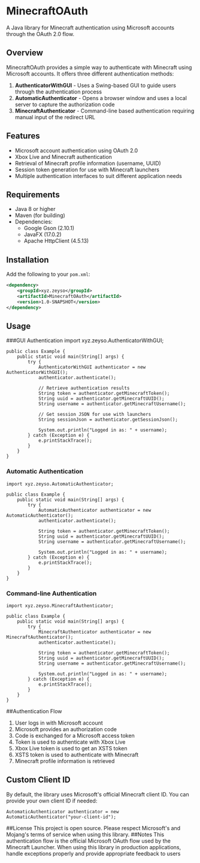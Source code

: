 # MinecraftOAuth

A Java library for Minecraft authentication using Microsoft accounts through the OAuth 2.0 flow.

## Overview

MinecraftOAuth provides a simple way to authenticate with Minecraft using Microsoft accounts. It offers three different authentication methods:

1. **AuthenticatorWithGUI** - Uses a Swing-based GUI to guide users through the authentication process
2. **AutomaticAuthenticator** - Opens a browser window and uses a local server to capture the authorization code
3. **MinecraftAuthenticator** - Command-line based authentication requiring manual input of the redirect URL

## Features

- Microsoft account authentication using OAuth 2.0
- Xbox Live and Minecraft authentication
- Retrieval of Minecraft profile information (username, UUID)
- Session token generation for use with Minecraft launchers
- Multiple authentication interfaces to suit different application needs

## Requirements

- Java 8 or higher
- Maven (for building)
- Dependencies:
  - Google Gson (2.10.1)
  - JavaFX (17.0.2)
  - Apache HttpClient (4.5.13)

## Installation

Add the following to your `pom.xml`:

```xml
<dependency>
    <groupId>xyz.zeyso</groupId>
    <artifactId>MinecraftOAuth</artifactId>
    <version>1.0-SNAPSHOT</version>
</dependency>
```
## Usage
###GUI Authentication
import xyz.zeyso.AuthenticatorWithGUI;
```
public class Example {
    public static void main(String[] args) {
        try {
            AuthenticatorWithGUI authenticator = new AuthenticatorWithGUI();
            authenticator.authenticate();

            // Retrieve authentication results
            String token = authenticator.getMinecraftToken();
            String uuid = authenticator.getMinecraftUUID();
            String username = authenticator.getMinecraftUsername();

            // Get session JSON for use with launchers
            String sessionJson = authenticator.getSessionJson();

            System.out.println("Logged in as: " + username);
        } catch (Exception e) {
            e.printStackTrace();
        }
    }
}
```
### Automatic Authentication
```
import xyz.zeyso.AutomaticAuthenticator;

public class Example {
    public static void main(String[] args) {
        try {
            AutomaticAuthenticator authenticator = new AutomaticAuthenticator();
            authenticator.authenticate();

            String token = authenticator.getMinecraftToken();
            String uuid = authenticator.getMinecraftUUID();
            String username = authenticator.getMinecraftUsername();

            System.out.println("Logged in as: " + username);
        } catch (Exception e) {
            e.printStackTrace();
        }
    }
}
```
### Command-line Authentication
```
import xyz.zeyso.MinecraftAuthenticator;

public class Example {
    public static void main(String[] args) {
        try {
            MinecraftAuthenticator authenticator = new MinecraftAuthenticator();
            authenticator.authenticate();

            String token = authenticator.getMinecraftToken();
            String uuid = authenticator.getMinecraftUUID();
            String username = authenticator.getMinecraftUsername();

            System.out.println("Logged in as: " + username);
        } catch (Exception e) {
            e.printStackTrace();
        }
    }
}
```
##Authentication Flow
1. User logs in with Microsoft account
2. Microsoft provides an authorization code
3.  Code is exchanged for a Microsoft access token
4. Token is used to authenticate with Xbox Live
5. Xbox Live token is used to get an XSTS token
6. XSTS token is used to authenticate with Minecraft
7. Minecraft profile information is retrieved

## Custom Client ID
By default, the library uses Microsoft's official Minecraft client ID. 
You can provide your own client ID if needed:
```
AutomaticAuthenticator authenticator = new AutomaticAuthenticator("your-client-id");
```
##License
This project is open source. Please respect Microsoft's and Mojang's terms of service when using this library.
##Notes
This authentication flow is the official Microsoft OAuth flow used by the Minecraft Launcher.
When using this library in production applications, handle exceptions properly and provide appropriate feedback to users
